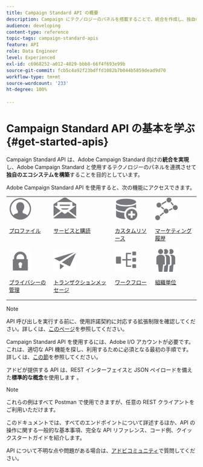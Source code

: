```yaml
---
title: Campaign Standard API の概要
description: Campaign にテクノロジーのパネルを搭載することで、統合を作成し、独自のエコシステムを構築します。
audience: developing
content-type: reference
topic-tags: campaign-standard-apis
feature: API
role: Data Engineer
level: Experienced
exl-id: c6968252-a012-4029-bbb8-66f4f693e99b
source-git-commit: fcb5c4a92f23bdffd1082b7b044b5859dead9d70
workflow-type: tm+mt
source-wordcount: '233'
ht-degree: 100%

---
```


# Campaign Standard API の基本を学ぶ {#get-started-apis}

Campaign Standard API は、Adobe Campaign Standard 向けの&#x200B;**統合を実現**&#x200B;し、Adobe Campaign Standard と使用するテクノロジーのパネルを連携させて&#x200B;**独自のエコシステムを構築**&#x200B;することを目的としています。

Adobe Campaign Standard API を使用すると、次の機能にアクセスできます。

<table><tr>
 <td valign="top"><a href="../../api/using/retrieving-profiles.md"><img width="60px" alt="conditions" src="assets/icon_profile.svg"/></a><p><a href="../../api/using/retrieving-profiles.md">プロファイル</a></p></td>
<td valign="top"><a href="../../api/using/creating-a-service.md"><img width="60px" alt="conditions" src="assets/icon_services.svg"/></a><p><a href="../../api/using/creating-a-service.md">サービスと購読</a></p></td>
<td valign="top"><a href="../../api/using/interacting-with-custom-resources.md"><img width="60px" alt="conditions" src="assets/icon_customresources.svg"/></a><p><a href="../../api/using/interacting-with-custom-resources.md">カスタムリソース</a></p></td>
<td valign="top"><a href="../../api/using/interacting-with-marketing-history.md"><img width="60px" alt="conditions" src="assets/icon_marketinghistory.svg"/></a><p><a href="../../api/using/interacting-with-marketing-history.md">マーケティング履歴</a></p></td>
</tr>
<tr>
<td valign="top"><a href="../../api/using/creating-a-privacy-request.md"><img width="60px" alt="conditions" src="assets/icon_privacy.svg"/></a><p><a href="../../api/using/creating-a-privacy-request.md">プライバシーの管理</a></p></td>
<td valign="top"><a href="../../api/using/managing-transactional-messages.md"><img width="60px" alt="conditions" src="assets/icon_transactionalmessage.svg"/></a><p><a href="../../api/using/managing-transactional-messages.md">トランザクションメッセージ</a></p></td>
<td valign="top"><a href="../../api/using/controlling-a-workflow.md"><img width="60px" alt="conditions" src="assets/icon_workflows.svg"/></a><p><a href="../../api/using/controlling-a-workflow.md">ワークフロー</a></p></td>
<td valign="top"><a href="../../api/using/retrieving-an-organizational-unit.md"><img width="60px" alt="conditions" src="assets/icon_units.svg"/></a><p><a href="../../api/using/retrieving-an-organizational-unit.md">組織単位</a></p></td>
</tr></table>

>[!NOTE]
>
>API 呼び出しを実行する前に、使用許諾契約に対応する拡張制限を確認してください。詳しくは、[このページ](https://helpx.adobe.com/jp/legal/product-descriptions/campaign-standard.html#ITInfrastructureResourcesbyActiveProfilesTiers)を参照してください。

Campaign Standard API を使用するには、Adobe I/O アカウントが必要です。これは、適切な API 機能を探し、利用するために必須となる最初の手順です。
詳しくは、[この節](../../api/using/setting-up-api-access.md)を参照してください。

アドビが提供する API は、REST インターフェイスと JSON ペイロードを備えた&#x200B;**標準的な概念**&#x200B;を使用します 。

>[!NOTE]
>
>これらの例はすべて Postman で使用できますが、任意の REST クライアントをご利用いただけます。

このドキュメントでは、すべてのエンドポイントについて詳述するほか、API の操作に関する一般的な基本事項、完全な API リファレンス、コード例、クイックスタートガイドを紹介します。

API について不明な点や問題がある場合は、[アドビコミュニティ](https://experienceleaguecommunities.adobe.com/t5/adobe-campaign-standard/ct-p/adobe-campaign-standard-community)で質問してください。
